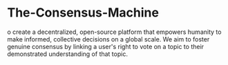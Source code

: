 # The-Consensus-Machine
o create a decentralized, open-source platform that empowers humanity to make informed, collective decisions on a global scale. We aim to foster genuine consensus by linking a user's right to vote on a topic to their demonstrated understanding of that topic.

